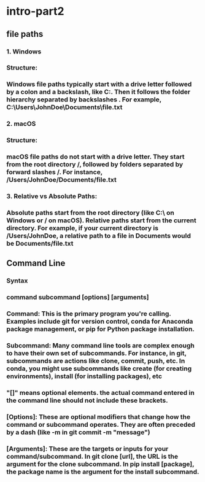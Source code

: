 # intro-part2

## file paths
### 1. Windows
### Structure: 
### Windows file paths typically start with a drive letter followed by a colon and a backslash, like C:\. Then it follows the folder hierarchy separated by backslashes \. For example, C:\Users\JohnDoe\Documents\file.txt
### 2. macOS
### Structure: 
### macOS file paths do not start with a drive letter. They start from the root directory /, followed by folders separated by forward slashes /. For instance, /Users/JohnDoe/Documents/file.txt
### 3. Relative vs Absolute Paths: 
### Absolute paths start from the root directory (like C:\ on Windows or / on macOS). Relative paths start from the current directory. For example, if your current directory is /Users/JohnDoe, a relative path to a file in Documents would be Documents/file.txt

## Command Line
### Syntax
### command subcommand [options] [arguments]
### Command: This is the primary program you're calling. Examples include git for version control, conda for Anaconda package management, or pip for Python package installation.
### Subcommand: Many command line tools are complex enough to have their own set of subcommands. For instance, in git, subcommands are actions like clone, commit, push, etc. In conda, you might use subcommands like create (for creating environments), install (for installing packages), etc
### "[]" means optional elements. the actual command entered in the command line should not include these brackets.
### [Options]: These are optional modifiers that change how the command or subcommand operates. They are often preceded by a dash (like -m in git commit -m "message")
### [Arguments]: These are the targets or inputs for your command/subcommand. In git clone [url], the URL is the argument for the clone subcommand. In pip install [package], the package name is the argument for the install subcommand.


